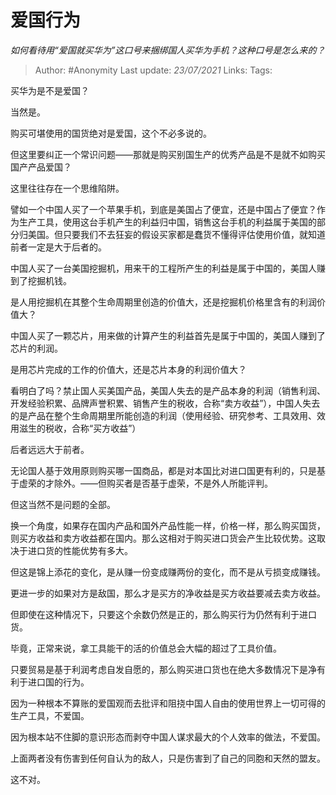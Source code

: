 # 爱国行为
*如何看待用“爱国就买华为”这口号来捆绑国人买华为手机？这种口号是怎么来的？*

> Author: #Anonymity
> Last update: *23/07/2021*
> Links:
> Tags:

买华为是不是爱国？

当然是。

购买可堪使用的国货绝对是爱国，这个不必多说的。

但这里要纠正一个常识问题——那就是购买别国生产的优秀产品是不是就不如购买国产产品爱国？

这里往往存在一个思维陷阱。

譬如一个中国人买了一个苹果手机，到底是美国占了便宜，还是中国占了便宜？作为生产工具，使用这台手机产生的利益归中国，销售这台手机的利益属于美国的部分归美国。但只要我们不去狂妄的假设买家都是蠢货不懂得评估使用价值，就知道前者一定是大于后者的。

中国人买了一台美国挖掘机，用来干的工程所产生的利益是属于中国的，美国人赚到了挖掘机钱。

是人用挖掘机在其整个生命周期里创造的价值大，还是挖掘机价格里含有的利润价值大？

中国人买了一颗芯片，用来做的计算产生的利益首先是属于中国的，美国人赚到了芯片的利润。

是用芯片完成的工作的价值大，还是芯片本身的利润价值大？

看明白了吗？禁止国人买美国产品，美国人失去的是产品本身的利润（销售利润、开发经验积累、品牌声誉积累、销售产生的税收，合称“卖方收益”），中国人失去的是产品在整个生命周期里所能创造的利润（使用经验、研究参考、工具效用、效用滋生的税收，合称“买方收益”）

后者远远大于前者。

无论国人基于效用原则购买哪一国商品，都是对本国比对进口国更有利的，只是基于虚荣的才除外。——但购买者是否基于虚荣，不是外人所能评判。

但这当然不是问题的全部。

换一个角度，如果存在国内产品和国外产品性能一样，价格一样，那么购买国货，则买方收益和卖方收益都在国内。那么这相对于购买进口货会产生比较优势。这取决于进口货的性能优势有多大。

但这是锦上添花的变化，是从赚一份变成赚两份的变化，而不是从亏损变成赚钱。

更进一步的如果对方是敌国，那么才是买方的净收益是买方收益要减去卖方收益。

但即使在这种情况下，只要这个余数仍然是正的，那么购买行为仍然有利于进口货。

毕竟，正常来说，拿工具能干的活的价值总会大幅的超过了工具价值。

只要贸易是基于利润考虑自发自愿的，那么购买进口货也在绝大多数情况下是净有利于进口国的行为。

因为一种根本不算账的爱国观而去批评和阻挠中国人自由的使用世界上一切可得的生产工具，不爱国。

因为根本站不住脚的意识形态而剥夺中国人谋求最大的个人效率的做法，不爱国。

上面两者没有伤害到任何自认为的敌人，只是伤害到了自己的同胞和天然的盟友。

这不对。
